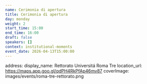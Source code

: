 ```yaml
---
name: Cerimonia di apertura
title: Cerimonia di apertura
day: monday
weight: 2
start_time: 15:00
end_time: 16:00
draft: false
speakers: []
context: institutional-moments
event_date: 2026-04-13T15:00:00
---
```

address:
  display_name: Rettorato Universitá Roma Tre
  location_url: https://maps.app.goo.gl/qdPH4RkPfAp46mv87
coverImage: images/events/roma-tre-rettorato.png